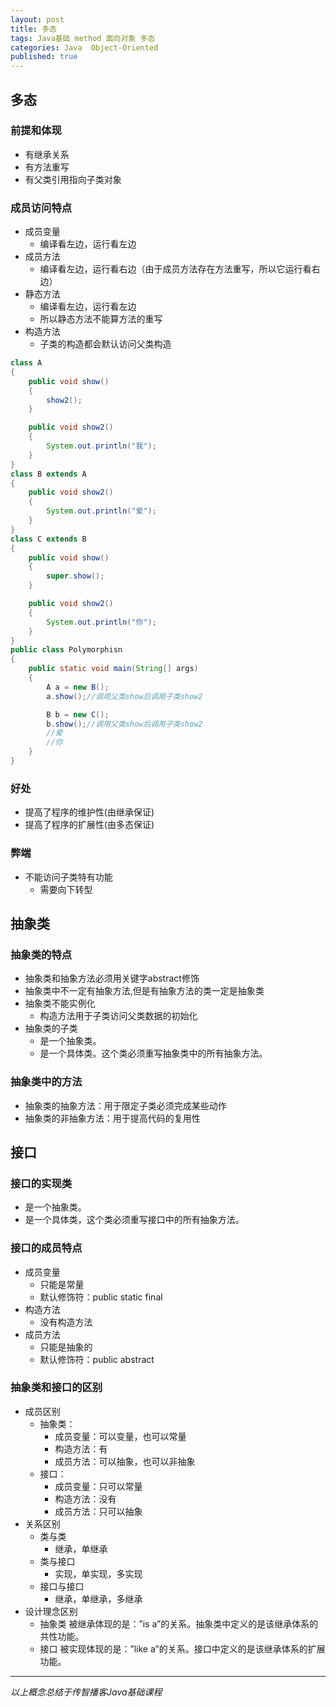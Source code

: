 ```yaml
---  
layout: post  
title: 多态  
tags: Java基础 method 面向对象 多态  
categories: Java  Object-Oriented  
published: true  
---  
```


## 多态

### 前提和体现

* 有继承关系
* 有方法重写
* 有父类引用指向子类对象

### 成员访问特点
* 成员变量
	- 编译看左边，运行看左边
* 成员方法
	- 编译看左边，运行看右边（由于成员方法存在方法重写，所以它运行看右边）
* 静态方法
	- 编译看左边，运行看左边
	- 所以静态方法不能算方法的重写
* 构造方法
    - 子类的构造都会默认访问父类构造

```java
class A
{
    public void show()
    {
        show2();
    }

    public void show2()
    {
        System.out.println("我");
    }
}
class B extends A
{
    public void show2()
    {
        System.out.println("爱");
    }
}
class C extends B
{
    public void show()
    {
        super.show();
    }

    public void show2()
    {
        System.out.println("你");
    }
}
public class Polymorphisn
{
    public static void main(String[] args)
    {
        A a = new B();
        a.show();//调用父类show后调用子类show2

        B b = new C();
        b.show();//调用父类show后调用子类show2
        //爱
        //你
    }
}
```

### 好处

* 提高了程序的维护性(由继承保证)
* 提高了程序的扩展性(由多态保证)

### 弊端

* 不能访问子类特有功能
	- 需要向下转型


## 抽象类

### 抽象类的特点

* 抽象类和抽象方法必须用关键字abstract修饰
* 抽象类中不一定有抽象方法,但是有抽象方法的类一定是抽象类
* 抽象类不能实例化
    - 构造方法用于子类访问父类数据的初始化
* 抽象类的子类
    - 是一个抽象类。
    - 是一个具体类。这个类必须重写抽象类中的所有抽象方法。

### 抽象类中的方法

* 抽象类的抽象方法：用于限定子类必须完成某些动作
* 抽象类的非抽象方法：用于提高代码的复用性

## 接口

### 接口的实现类

* 是一个抽象类。
* 是一个具体类，这个类必须重写接口中的所有抽象方法。

### 接口的成员特点

* 成员变量
    - 只能是常量
    - 默认修饰符：public static final
* 构造方法
    - 没有构造方法
* 成员方法
    - 只能是抽象的
    - 默认修饰符：public abstract

### 抽象类和接口的区别

* 成员区别
    - 抽象类：
        + 成员变量：可以变量，也可以常量
        + 构造方法：有
        + 成员方法：可以抽象，也可以非抽象
    - 接口：
        + 成员变量：只可以常量
        + 构造方法：没有
        + 成员方法：只可以抽象
* 关系区别
    - 类与类
        + 继承，单继承
    - 类与接口
        + 实现，单实现，多实现
    - 接口与接口
        + 继承，单继承，多继承
* 设计理念区别
    - 抽象类 被继承体现的是：”is a”的关系。抽象类中定义的是该继承体系的共性功能。
    - 接口 被实现体现的是：”like a”的关系。接口中定义的是该继承体系的扩展功能。

----------

*以上概念总结于传智播客Java基础课程*